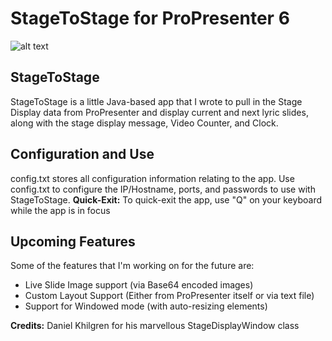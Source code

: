 # StageToStage for ProPresenter 6

![alt text](https://raw.githubusercontent.com/L2N6H5B3/StageToStage/master/Stage-To-Stage.png)

## StageToStage
StageToStage is a little Java-based app that I wrote to pull in the Stage Display data from ProPresenter and display current and next lyric slides, along with the stage display message, Video Counter, and Clock.


## Configuration and Use
config.txt stores all configuration information relating to the app.  Use config.txt to configure the IP/Hostname, ports, and passwords to use with StageToStage.
**Quick-Exit:** To quick-exit the app, use "Q" on your keyboard while the app is in focus


## Upcoming Features
Some of the features that I'm working on for the future are:
* Live Slide Image support (via Base64 encoded images)
* Custom Layout Support (Either from ProPresenter itself or via text file)
* Support for Windowed mode (with auto-resizing elements)


**Credits:**
Daniel Khilgren for his marvellous StageDisplayWindow class
